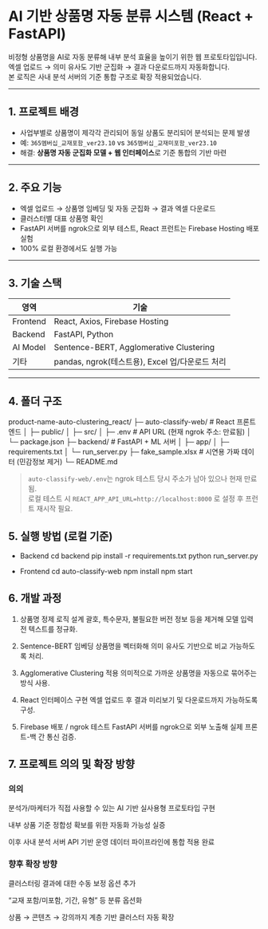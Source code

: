 # AI 기반 상품명 자동 분류 시스템 (React + FastAPI)

비정형 상품명을 AI로 자동 분류해 내부 분석 효율을 높이기 위한 웹 프로토타입입니다.  
엑셀 업로드 → 의미 유사도 기반 군집화 → 결과 다운로드까지 자동화합니다.  
본 로직은 사내 분석 서버의 기준 통합 구조로 확장 적용되었습니다.

---

## 1. 프로젝트 배경
- 사업부별로 상품명이 제각각 관리되어 동일 상품도 분리되어 분석되는 문제 발생
- 예: `365멤버십_교재포함_ver23.10` vs `365멤버십_교재미포함_ver23.10`
- 해결: **상품명 자동 군집화 모델 + 웹 인터페이스**로 기준 통합의 기반 마련

---

## 2. 주요 기능
- 엑셀 업로드 → 상품명 임베딩 및 자동 군집화 → 결과 엑셀 다운로드
- 클러스터별 대표 상품명 확인
- FastAPI 서버를 ngrok으로 외부 테스트, React 프런트는 Firebase Hosting 배포 실험
- 100% 로컬 환경에서도 실행 가능

---

## 3. 기술 스택

| 영역 | 기술 |
|---|---|
| Frontend | React, Axios, Firebase Hosting |
| Backend | FastAPI, Python |
| AI Model | Sentence-BERT, Agglomerative Clustering |
| 기타 | pandas, ngrok(테스트용), Excel 업/다운로드 처리 |

---

## 4. 폴더 구조
product-name-auto-clustering_react/
├─ auto-classify-web/      # React 프론트엔드
│  ├─ public/
│  ├─ src/
│  ├─ .env                 # API URL (현재 ngrok 주소: 만료됨)
│  └─ package.json
├─ backend/                # FastAPI + ML 서버
│  ├─ app/
│  ├─ requirements.txt
│  └─ run_server.py
├─ fake_sample.xlsx        # 시연용 가짜 데이터 (민감정보 제거)
└─ README.md

> `auto-classify-web/.env`는 ngrok 테스트 당시 주소가 남아 있으나 현재 만료됨.  
> 로컬 테스트 시 `REACT_APP_API_URL=http://localhost:8000` 로 설정 후 프런트 재시작 필요.

## 5. 실행 방법 (로컬 기준)
- Backend
cd backend
pip install -r requirements.txt
python run_server.py

- Frontend
cd auto-classify-web
npm install
npm start

## 6. 개발 과정

1. 상품명 정제 로직 설계
괄호, 특수문자, 불필요한 버전 정보 등을 제거해 모델 입력 전 텍스트를 정규화.

2. Sentence-BERT 임베딩
상품명을 벡터화해 의미 유사도 기반으로 비교 가능하도록 처리.

3. Agglomerative Clustering 적용
의미적으로 가까운 상품명을 자동으로 묶어주는 방식 사용.

4. React 인터페이스 구현
엑셀 업로드 후 결과 미리보기 및 다운로드까지 가능하도록 구성.

5. Firebase 배포 / ngrok 테스트
FastAPI 서버를 ngrok으로 외부 노출해 실제 프론트-백 간 통신 검증.

## 7. 프로젝트 의의 및 확장 방향

### 의의

분석가/마케터가 직접 사용할 수 있는 AI 기반 실사용형 프로토타입 구현

내부 상품 기준 정합성 확보를 위한 자동화 가능성 실증

이후 사내 분석 서버 API 기반 운영 데이터 파이프라인에 통합 적용 완료

### 향후 확장 방향

클러스터링 결과에 대한 수동 보정 옵션 추가

“교재 포함/미포함, 기간, 유형” 등 분류 옵션화

상품 → 콘텐츠 → 강의까지 계층 기반 클러스터 자동 확장

